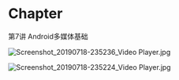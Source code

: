 # Chapter
第7讲 Android多媒体基础

![Screenshot_20190718-235236_Video Player.jpg](https://image.mlwly.cn/2019/07/18/5d30963a08778.jpg)

![Screenshot_20190718-235224_Video Player.jpg](https://image.mlwly.cn/2019/07/18/5d30963911cfd.jpg)
